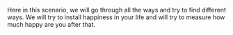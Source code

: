 Here in this scenario, we will go through all the ways and try to find different ways.
We will try to install happiness in your life and will try to measure how much happy are you after that.
